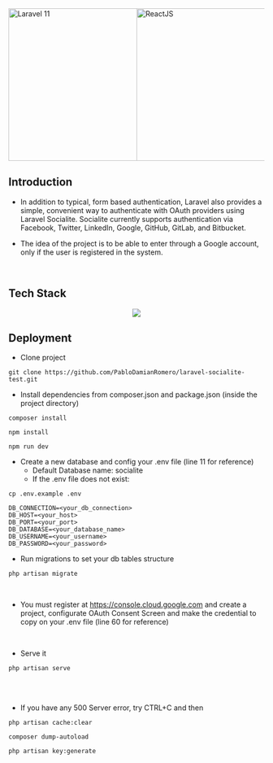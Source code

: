<div style="display:flex; margin:auto;">
<div style="width:50%;">
<a href="https://laravel.com" target="_blank"><img src="https://www.vectorlogo.zone/logos/laravel/laravel-ar21.svg" width="300" alt="Laravel 11"></a>
</div>
<div style="width:50%;">
<a href="https://es.react.dev/" target="_blank"><img src="https://www.vectorlogo.zone/logos/reactjs/reactjs-ar21.svg" width="300" alt="ReactJS"></a></div>
</div>

## Introduction
- In addition to typical, form based authentication, Laravel also provides a simple, convenient way to authenticate with OAuth providers using Laravel Socialite. Socialite currently supports authentication via Facebook, Twitter, LinkedIn, Google, GitHub, GitLab, and Bitbucket.

- The idea of ​​the project is to be able to enter through a Google account, only if the user is registered in the system.

<br/>

## Tech Stack
<p align="center">
  <a href="https://skillicons.dev">
    <img src="https://skillicons.dev/icons?i=laravel,tailwind,mysql,vscode" />
  </a>
</p>


## Deployment
- Clone project
```
git clone https://github.com/PabloDamianRomero/laravel-socialite-test.git
```
- Install dependencies from composer.json and package.json (inside the project directory)
```
composer install
```
```
npm install
```
```
npm run dev
```
- Create a new database and config your .env file (line 11 for reference)
  - Default Database name: socialite
  - If the .env file does not exist:
 
 ```
 cp .env.example .env
 ```
```
DB_CONNECTION=<your_db_connection>
DB_HOST=<your_host>
DB_PORT=<your_port>
DB_DATABASE=<your_database_name>
DB_USERNAME=<your_username>
DB_PASSWORD=<your_password>
```
- Run migrations to set your db tables structure
```
php artisan migrate
```
<br/>

- You must register at https://console.cloud.google.com and create a project, configurate OAuth Consent Screen and make the credential to copy on your .env file (line 60 for reference)

<br/>

- Serve it
```
php artisan serve
```

<br/>
<br/>

- If you have any 500 Server error, try CTRL+C and then
```
php artisan cache:clear
```
```
composer dump-autoload
```
```
php artisan key:generate
```
